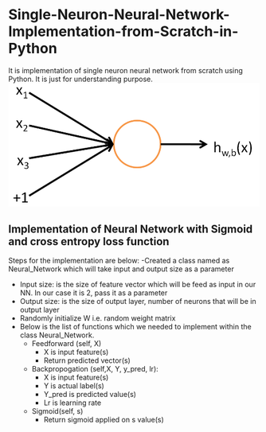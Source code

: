 # Single-Neuron-Neural-Network-Implementation-from-Scratch-in-Python
It is implementation of single neuron neural network from scratch using Python. It is just for understanding purpose.
![](Images/SingleNeuron.png)
## Implementation of Neural Network with Sigmoid and cross entropy loss function
Steps for the implementation are below:
-Created a class named as Neural_Network which will take input and output size as a parameter
 - Input size: is the size of feature vector which will be feed as input in our NN. In our case it is 2, pass it as a parameter
 - Output size: is the size of output layer, number of neurons that will be in output layer
 - Randomly initialize W i.e. random weight matrix
- Below is the list of functions which we needed to implement within the class Neural_Network.
  - Feedforward (self, X)
    - X is input feature(s)
    - Return predicted vector(s)
  - Backpropogation (self,X, Y, y_pred, lr):
      - X is input feature(s)
      - Y is actual label(s)
      - Y_pred is predicted value(s)
      - Lr is learning rate
  - Sigmoid(self, s)
      - Return sigmoid applied on s value(s)
